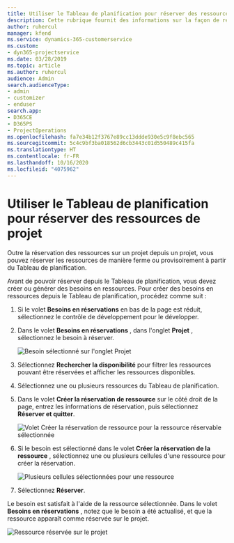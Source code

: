 ```yaml
---
title: Utiliser le Tableau de planification pour réserver des ressources de projet
description: Cette rubrique fournit des informations sur la façon de réserver les ressources.
author: ruhercul
manager: kfend
ms.service: dynamics-365-customerservice
ms.custom:
- dyn365-projectservice
ms.date: 03/28/2019
ms.topic: article
ms.author: ruhercul
audience: Admin
search.audienceType:
- admin
- customizer
- enduser
search.app:
- D365CE
- D365PS
- ProjectOperations
ms.openlocfilehash: fa7e34b12f3767e89cc13ddde930e5c9f8ebc565
ms.sourcegitcommit: 5c4c9bf3ba018562d6cb3443c01d550489c415fa
ms.translationtype: HT
ms.contentlocale: fr-FR
ms.lasthandoff: 10/16/2020
ms.locfileid: "4075962"
---
```

# <a name="use-the-schedule-board-to-book-project-resources"></a>Utiliser le Tableau de planification pour réserver des ressources de projet

Outre la réservation des ressources sur un projet depuis un projet, vous pouvez réserver les ressources de manière ferme ou provisoirement à partir du Tableau de planification.

Avant de pouvoir réserver depuis le Tableau de planification, vous devez créer ou générer des besoins en ressources. Pour créer des besoins en ressources depuis le Tableau de planification, procédez comme suit :

1. Si le volet **Besoins en réservations** en bas de la page est réduit, sélectionnez le contrôle de développement pour le développer.
2. Dans le volet **Besoins en réservations** , dans l'onglet **Projet** , sélectionnez le besoin à réserver.

    ![Besoin sélectionné sur l'onglet Projet](media/Resource-Management-image73.png)

3. Sélectionnez **Rechercher la disponibilité** pour filtrer les ressources pouvant être réservées et afficher les ressources disponibles. 
4. Sélectionnez une ou plusieurs ressources du Tableau de planification. 
5. Dans le volet **Créer la réservation de ressource** sur le côté droit de la page, entrez les informations de réservation, puis sélectionnez **Réserver et quitter**.

    ![Volet Créer la réservation de ressource pour la ressource réservable sélectionnée](media/Resource-Management-image74.png)

6. Si le besoin est sélectionné dans le volet **Créer la réservation de la ressource** , sélectionnez une ou plusieurs cellules d'une ressource pour créer la réservation.

    ![Plusieurs cellules sélectionnées pour une ressource](media/Resource-Management-image75.png)

7. Sélectionnez **Réserver**.

Le besoin est satisfait à l'aide de la ressource sélectionnée. Dans le volet **Besoins en réservations** , notez que le besoin a été actualisé, et que la ressource apparaît comme réservée sur le projet.

![Ressource réservée sur le projet](media/Resource-Management-image76.png)
